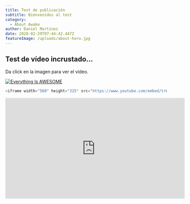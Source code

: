 ```yaml
---
title: Test de publicación
subtitle: Bienvenidos al test
category:
  - About Awake
author: Daniel Martínez
date: 2020-02-29T07:44:42.447Z
featureImage: /uploads/about-hero.jpg
---
```

## Test de vídeo incrustado...

Da click en la imagen para ver el vídeo.

[![Everything Is AWESOME](https://img.youtube.com/vi/StTqXEQ2l-Y/0.jpg)](https://www.youtube.com/watch?v=StTqXEQ2l-Y "Everything Is AWESOME")





```javascript
<iframe width="560" height="315" src="https://www.youtube.com/embed/trWiiIAuHHk" frameborder="0" allow="accelerometer; autoplay; encrypted-media; gyroscope; picture-in-picture" allowfullscreen=""></iframe>
```



<div>

<iframe width="560" height="315" src="https://www.youtube.com/embed/trWiiIAuHHk" frameborder="0" allow="accelerometer; autoplay; encrypted-media; gyroscope; picture-in-picture" allowfullscreen=""></iframe>

</div>